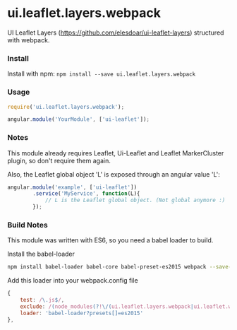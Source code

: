 ui.leaflet.layers.webpack
=====================

UI Leaflet Layers (https://github.com/elesdoar/ui-leaflet-layers) structured with webpack.

### Install

Install with npm: `npm install --save ui.leaflet.layers.webpack`

### Usage

```javascript
require('ui.leaflet.layers.webpack');

angular.module('YourModule', ['ui-leaflet']);
```

### Notes
This module already requires Leaflet, Ui-Leaflet and Leaflet MarkerCluster plugin, so don't require them again. 

Also, the Leaflet global object 'L' is exposed through an angular value 'L':

```javascript
angular.module('example', ['ui-leaflet'])
        .service('MyService', function(L){
            // L is the Leaflet global object. (Not global anymore :)
        });
```

### Build Notes
This module was written with ES6, so you need a babel loader to build.

Install the babel-loader
```bash
npm install babel-loader babel-core babel-preset-es2015 webpack --save-dev
```

Add this loader into your webpack.config file
```javascript
{
    test: /\.js$/,
    exclude: /(node_modules(?!\/(ui.leaflet.layers.webpack|ui.leaflet.webpack))|bower_components)/,
    loader: 'babel-loader?presets[]=es2015'
},
```